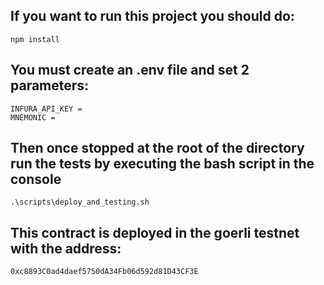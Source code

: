 ## If you want to run this project you should do:

```
npm install
```
## You must create an .env file and set 2 parameters:

```
INFURA_API_KEY = 
MNEMONIC = 
```

## Then once stopped at the root of the directory run the tests by executing the bash script in the console

```
.\scripts\deploy_and_testing.sh
```

## This contract is deployed in the goerli testnet with the address:

```
0xc8893C0ad4daef5750dA34Fb06d592d81D43CF3E
```
